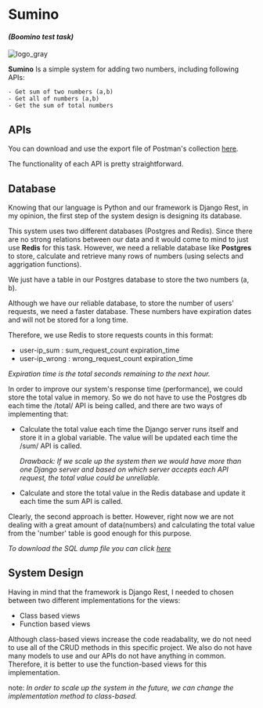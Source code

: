 # **Sumino** 
#### _(Boomino test task)_

![logo_gray](https://github.com/maripillon/Sumino/blob/master/logo/cover1.png?raw=true)

**Sumino** Is a simple system for adding two numbers, including following APIs:

    - Get sum of two numbers (a,b)
    - Get all of numbers (a,b)
    - Get the sum of total numbers


## APIs

You can download and use the export file of Postman's collection [here](https://github.com/maripillon/Sumino/tree/master/postman).

The functionality of each API is pretty straightforward. 

## Database

Knowing that our language is Python and our framework is Django Rest, in my opinion, the first step of the system design is designing its database.

This system uses two different databases (Postgres and Redis). Since there are no strong relations between our data and it would come to mind to just use **Redis** for this task. However, we need a reliable database like **Postgres** to store, calculate and retrieve many rows of numbers (using selects and aggrigation functions).

We just have a table in our Postgres database to store the two numbers (a, b).

Although we have our reliable database, to store the number of users' requests, we need a faster database.
These numbers have expiration dates and will not be stored for a long time.

Therefore, we use Redis to store requests counts in this format:
- user-ip_sum : sum_request_count expiration_time
- user-ip_wrong : wrong_request_count expiration_time

_Expiration time is the total seconds remaining to the next hour._

In order to improve our system's response time (performance), we could store the total value in memory. So we do not have to use the Postgres db each time the /total/ API is being called, and there are two ways of implementing that:
+ Calculate the total value each time the Django server runs itself and store it in a global variable. The value will be updated each time the /sum/ API is called.
    
    _Drawback: If we scale up the system then we would have more than one Django server and based on which server accepts each API request, the total value could be unreliable._
    
+ Calculate and store the total value in the Redis database and update it each time the sum API is called.

Clearly, the second approach is better. However, right now we are not dealing with a great amount of data(numbers) and calculating the total value from the 'number' table is good enough for this purpose.

_To download the SQL dump file you can click [here](https://github.com/maripillon/Sumino/tree/master/db%20dump)_ 


## System Design

Having in mind that the framework is Django Rest, I needed to chosen between two different implementations for the views:
- Class based views
- Function based views

Although class-based views increase the code readabality, we do not need to use all of the CRUD methods in this specific project. We also do not have many models to use and our APIs do not have anything in common. Therefore, it is better to use the function-based views for this implementation.

note: _In order to scale up the system in the future, we can change the implementation method to class-based._









